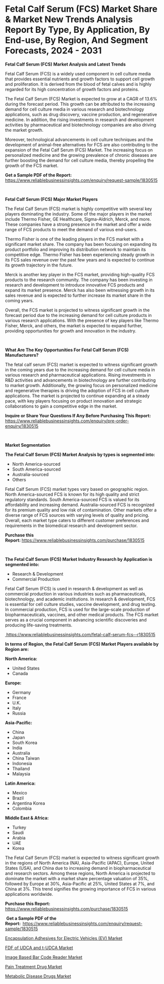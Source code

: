 <p><h1>Fetal Calf Serum (FCS) Market Share & Market New Trends Analysis Report By Type, By Application, By End-use, By Region, And Segment Forecasts, 2024 - 2031</h1></p><p><strong>Fetal Calf Serum (FCS) Market Analysis and Latest Trends</strong></p>
<p><p>Fetal Calf Serum (FCS) is a widely used component in cell culture media that provides essential nutrients and growth factors to support cell growth and proliferation. It is derived from the blood of fetal calves and is highly regarded for its high concentration of growth factors and proteins.</p><p>The Fetal Calf Serum (FCS) Market is expected to grow at a CAGR of 13.6% during the forecast period. This growth can be attributed to the increasing demand for cell culture media in various research and biotechnology applications, such as drug discovery, vaccine production, and regenerative medicine. In addition, the rising investments in research and development activities by pharmaceutical and biotechnology companies are also driving the market growth.</p><p>Moreover, technological advancements in cell culture techniques and the development of animal-free alternatives for FCS are also contributing to the expansion of the Fetal Calf Serum (FCS) Market. The increasing focus on personalized medicine and the growing prevalence of chronic diseases are further boosting the demand for cell culture media, thereby propelling the growth of the FCS market.</p></p>
<p><strong>Get a Sample PDF of the Report:&nbsp;</strong> <a href="https://www.reliablebusinessinsights.com/enquiry/request-sample/1830515">https://www.reliablebusinessinsights.com/enquiry/request-sample/1830515</a></p>
<p>&nbsp;</p>
<p><strong>Fetal Calf Serum (FCS) Major Market Players</strong></p>
<p><p>The Fetal Calf Serum (FCS) market is highly competitive with several key players dominating the industry. Some of the major players in the market include Thermo Fisher, GE Healthcare, Sigma-Aldrich, Merck, and more. These companies have a strong presence in the market and offer a wide range of FCS products to meet the demand of various end-users.</p><p>Thermo Fisher is one of the leading players in the FCS market with a significant market share. The company has been focusing on expanding its product portfolio and improving its distribution network to maintain its competitive edge. Thermo Fisher has been experiencing steady growth in its FCS sales revenue over the past few years and is expected to continue its growth trajectory in the future.</p><p>Merck is another key player in the FCS market, providing high-quality FCS products to the research community. The company has been investing in research and development to introduce innovative FCS products and expand its market presence. Merck has also been witnessing growth in its sales revenue and is expected to further increase its market share in the coming years.</p><p>Overall, the FCS market is projected to witness significant growth in the forecast period due to the increasing demand for cell culture products in various research applications. With the presence of key players like Thermo Fisher, Merck, and others, the market is expected to expand further, providing opportunities for growth and innovation in the industry.</p></p>
<p>&nbsp;</p>
<p><strong>What Are The Key Opportunities For Fetal Calf Serum (FCS) Manufacturers?</strong></p>
<p><p>The fetal calf serum (FCS) market is expected to witness significant growth in the coming years due to the increasing demand for cell culture media in various research and pharmaceutical applications. Rising investments in R&D activities and advancements in biotechnology are further contributing to market growth. Additionally, the growing focus on personalized medicine and regenerative therapies is driving the adoption of FCS in cell culture applications. The market is projected to continue expanding at a steady pace, with key players focusing on product innovation and strategic collaborations to gain a competitive edge in the market.</p></p>
<p><strong>Inquire or Share Your Questions If Any Before Purchasing This Report:</strong> <a href="https://www.reliablebusinessinsights.com/enquiry/pre-order-enquiry/1830515">https://www.reliablebusinessinsights.com/enquiry/pre-order-enquiry/1830515</a></p>
<p>&nbsp;</p>
<p><strong>Market Segmentation</strong></p>
<p><strong>The Fetal Calf Serum (FCS) Market Analysis by types is segmented into:</strong></p>
<p><ul><li>North America-sourced</li><li>South America-sourced</li><li>Australia-sourced</li><li>Others</li></ul></p>
<p><p>Fetal Calf Serum (FCS) market types vary based on geographic region. North America-sourced FCS is known for its high quality and strict regulatory standards. South America-sourced FCS is valued for its affordability and increasing demand. Australia-sourced FCS is recognized for its premium quality and low risk of contamination. Other markets offer a diverse range of FCS sources with varying levels of quality and pricing. Overall, each market type caters to different customer preferences and requirements in the biomedical research and development sector.</p></p>
<p><strong>Purchase this Report:&nbsp;</strong><a href="https://www.reliablebusinessinsights.com/purchase/1830515">https://www.reliablebusinessinsights.com/purchase/1830515</a></p>
<p>&nbsp;</p>
<p><strong>The Fetal Calf Serum (FCS) Market Industry Research by Application is segmented into:</strong></p>
<p><ul><li>Research & Development</li><li>Commercial Production</li></ul></p>
<p><p>Fetal Calf Serum (FCS) is used in research & development as well as commercial production in various industries such as pharmaceuticals, biotechnology, and academic institutions. In research & development, FCS is essential for cell culture studies, vaccine development, and drug testing. In commercial production, FCS is used for the large-scale production of biopharmaceuticals, vaccines, and other medical products. The FCS market serves as a crucial component in advancing scientific discoveries and producing life-saving treatments.</p></p>
<p><a href="https://www.reliablebusinessinsights.com/fetal-calf-serum-fcs--r1830515">&nbsp;https://www.reliablebusinessinsights.com/fetal-calf-serum-fcs--r1830515</a></p>
<p><strong>In terms of Region, the Fetal Calf Serum (FCS) Market Players available by Region are:</strong></p>
<p>
    <p> <strong> North America: </strong>
        <ul>
            <li>United States</li>
            <li>Canada</li>
        </ul>
        </p> 
    <p> <strong> Europe: </strong>
        <ul>
            <li>Germany</li>
            <li>France</li>
            <li>U.K.</li>
            <li>Italy</li>
            <li>Russia</li>
        </ul>
        </p> 
    <p> <strong> Asia-Pacific: </strong>
        <ul>
            <li>China</li>
            <li>Japan</li>
            <li>South Korea</li>
            <li>India</li>
            <li>Australia</li>
            <li>China Taiwan</li>
            <li>Indonesia</li>
            <li>Thailand</li>
            <li>Malaysia</li>
        </ul>
        </p> 
    <p> <strong> Latin America: </strong>
        <ul>
            <li>Mexico</li>
            <li>Brazil</li>
            <li>Argentina Korea</li>
            <li>Colombia</li>
        </ul>
        </p> 
    <p> <strong> Middle East & Africa: </strong>
        <ul>
            <li>Turkey</li>
            <li>Saudi</li>
            <li>Arabia</li>
            <li>UAE</li>
            <li>Korea</li>
        </ul>
    </p>
    </p>
<p><p>The Fetal Calf Serum (FCS) market is expected to witness significant growth in the regions of North America (NA), Asia-Pacific (APAC), Europe, United States (USA), and China due to increasing demand in biopharmaceutical and research sectors. Among these regions, North America is projected to dominate the market with a market share percentage valuation of 35%, followed by Europe at 30%, Asia-Pacific at 25%, United States at 7%, and China at 3%. This trend signifies the growing importance of FCS in various applications worldwide.</p></p>
<p><strong>Purchase this Report: </strong><a href="https://www.reliablebusinessinsights.com/purchase/1830515">https://www.reliablebusinessinsights.com/purchase/1830515</a></p>
<p>&nbsp;<strong>Get a Sample PDF of the Report:&nbsp;&nbsp;</strong><a href="https://www.reliablebusinessinsights.com/enquiry/request-sample/1830515">https://www.reliablebusinessinsights.com/enquiry/request-sample/1830515</a></p>
<p><strong></strong></p>
<p><p><a href="https://www.linkedin.com/pulse/in-depth-analysis-global-encapsulation-adhesives-electric-vehicles-t5mlf?trackingId=Jpv5DL6jSAafgmlsoTdcVA%3D%3D">Encapsulation Adhesives for Electric Vehicles (EV) Market</a></p><p><a href="https://github.com/lairestrong/Market-Research-Report-List-1/blob/main/fdf-of-udca-and-t-udca-market.md">FDF of UDCA and t-UDCA Market</a></p><p><a href="https://www.linkedin.com/pulse/global-image-base-sensei-analytics-wg6ze?trackingId=F6%2BK3CqHRTKp7c9Crrymkw%3D%3D">Image Based Bar Code Reader Market</a></p><p><a href="https://github.com/drzsklfn31/Market-Research-Report-List-1/blob/main/pain-treatment-drug-market.md">Pain Treatment Drug Market</a></p><p><a href="https://github.com/msLonKoss78/Market-Research-Report-List-1/blob/main/metabolic-disease-drugs-market.md">Metabolic Disease Drugs Market</a></p></p>